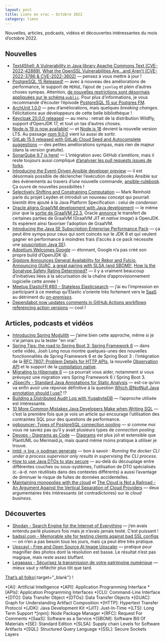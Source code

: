 ```yaml
---
layout: post
title: Liens en vrac — Octobre 2022
category: liens
---
```


Nouvelles, articles, podcasts, vidéos et découvertes intéressantes du mois d’octobre 2022.

## Nouvelles

- [Text4Shell: A Vulnerability in Java library Apache Commons Text (CVE-2022-42889)](https://www.lunasec.io/docs/blog/text4shell-java-rce-cve-2022-42889/),
  [What the OpenSSL Vulnerabilities Are…and Aren’t (CVE-2022-3786 & CVE-2022-3602)](https://blog.sonatype.com/what-the-openssl-vulnerabilities-are-and-arent)
  — pensez à vous mettre à jour !
- [PostgreSQL 15 Released!](https://www.postgresql.org/about/news/postgresql-15-released-2526/)
  — avec à nouveau des améliorations de performance, le support de `MERGE`, l’ajout de `jsonlog` et plein d’autres
  choses sympas. Attention, [de nouvelles restrictions sont désormais appliquées sur le schéma
  `public`](https://www.crunchydata.com/blog/be-ready-public-schema-changes-in-postgres-15). Pour plus d’informations,
  je vous recommande d’écouter l’épisode [PostgreSQL 15 sur Postgres FM](https://postgres.fm/episodes/postgresql-15).
- [ArchUnit 1.0.0](https://github.com/TNG/ArchUnit/releases/tag/v1.0.0)
  — peu d’améliorations, mais quelques _breaking changes_. Félicitations aux développeurs de cette belle bibliothèque !
- [Keycloak 20.0.0 released](https://www.keycloak.org/2022/11/keycloak-2000-released)
  — au menu : retrait de la distribution Wildfly, support d’OpenJDK 17, et tout un tas d’autres choses. 
- [Node.js 19 is now available!](https://nodejs.org/en/blog/announcements/v19-release-announce/)
  — et [Node.js 18](https://nodejs.org/en/blog/release/v18.12.0/) devient la nouvelle version LTS. Au passage
  [npm 9.0.0](https://github.blog/changelog/2022-10-24-npm-v9-0-0-released/) vient lui aussi de sortir.
- [GitLab 15.5 released with GitLab Cloud Seed and Autocomplete suggestions](https://about.gitlab.com/releases/2022/10/22/gitlab-15-5-released/)
  — des petites améliorations sympas, mais rien de majeur (dans la version gratuite).
- [SonarQube 9.7 is here!](https://blog.sonarsource.com/sonarqube-9.7-is-here/)
  — L’intégration avec GitHub s’améliore, mais il reste toujours aussi compliqué
  [d’analyser les pull requests issues de forks](https://community.sonarsource.com/t/how-to-use-sonarcloud-with-a-forked-repository-on-github/).
- [Introducing the Event-Driven Ansible developer preview](https://www.ansible.com/blog/introducing-event-driven-ansible)
  — il est désormais possible de déclencher l’exécution de playbooks Ansible sur des évènements au travers d’une
  nouvelle commande, [ansible-rulebook](https://blog.stephane-robert.info/post/ansible-event-driven/). Ça ouvre de
  nouvelles possibilités !
- [Selectively Shifting and Constraining Computation](https://openjdk.org/projects/leyden/notes/02-shift-and-constrain)
  — Mark Reinhold parle du projet Leyden et introduit un nouveau concept qui pourrait bientôt être ajouté à la Java
  Platform Specification : celui de _condenser_.
- [Oracle aligns GraalVM development with Java development](https://www.infoworld.com/article/3678348/oracle-aligns-graalvm-development-with-java-development.html)
  — le même jour que la
  [sortie de GraalVM 22.3](https://medium.com/graalvm/graalvm-22-3-is-here-jdk-19-builds-jlink-support-new-monitoring-features-and-more-f6e2b2eeff95),
  Oracle [annonce](https://www.graalvm.org/2022/openjdk-announcement/) le transfert de certaines parties de GraalVM
  (GraalVM JIT et _native image_) à OpenJDK. Ils espèrent ainsi favoriser l’adoption de GraalVM.
- [Introducing the Java SE Subscription Enterprise Performance Pack](https://blogs.oracle.com/java/post/introducing-the-java-se-subscription-enterprise-performance-pack)
  — ça peut être sympa pour ceux qui sont coincés sur le JDK 8 et qui veulent gagner en performance à moindres frais
  (l’accès à ce pack nécessite une [souscription Java SE](https://www.oracle.com/java/java-se-subscription/)).
- [Adoptium Welcomes Google](https://blog.adoptium.net/2022/10/adoptium-welcomes-google/)
  — étonnant, Google n’a pas créé son propre build d’OpenJDK 😝.
- [Sigstore Announces General Availability for Rekor and Fulcio](https://blog.sigstore.dev/sigstore-ga-ddd6ba67894d),
  [Announcing GUAC, a great pairing with SLSA (and SBOM)!](https://security.googleblog.com/2022/10/announcing-guac-great-pairing-with-slsa.html),
  [How Is the Sonatype Safety Rating Determined?](https://blog.sonatype.com/how-is-the-sonatype-safety-rating-determined)
  — il y a vraiment beaucoup d’initiatives liées à la sécurisation de la chaîne d’approvisionnement logicielle cette
  année !
- [Meetup ElasticFR #80 - Stateless Elasticsearch](https://www.youtube.com/watch?v=863CPmN2JTU)
  — j’ai eu l’impression en participant à ce meetup qu’Elastic s’oriente très fortement vers le
  [SaaS](https://www.elastic.co/fr/blog/how-moving-to-the-cloud-leads-to-a-better-customer-experience) au détriment du
  [_on-premises_](https://www.elastic.co/fr/blog/when-to-scale-from-free-software-to-cloud-services).
- [Dependabot now updates comments in GitHub Actions workflows referencing action versions](https://github.blog/changelog/2022-10-31-dependabot-now-updates-comments-in-github-actions-workflows-referencing-action-versions/)
  — cool !

## Articles, podcasts et vidéos

- [Introducing Spring Modulith](https://spring.io/blog/2022/10/21/introducing-spring-modulith)
  — j’aime bien cette approche, même si je n’ai jamais pu la tester "en vrai".
- [Spring Tips: the road to Spring Boot 3: Spring Framework 6](https://spring.io/blog/2022/10/26/spring-tips-the-road-to-spring-boot-3-spring-framework-6)
  — dans cette vidéo, Josh Long nous montre quelques-unes des nouvelles fonctionnalités de Spring Framework 6 et de
  Spring Boot 3 : l’intégration de la [RFC 7807: Problem Details for HTTP APIs](https://www.rfc-editor.org/rfc/rfc7807),
  la nouvelle [Observation API](https://spring.io/blog/2022/10/12/observability-with-spring-boot-3) et
  le support de la [compilation native](https://spring.io/blog/2022/09/26/native-support-in-spring-boot-3-0-0-m5).
- [Migrating to Hibernate 6](https://thorben-janssen.com/migrating-to-hibernate-6/)
  — ça pourrait vous aider, notamment si vous prévoyez une migration vers Spring Framework 6 / Spring Boot 3.
- [JSpecify - Standard Java Annotations for Static Analysis](https://jspecify.dev/)
  — est-ce qu’on va enfin avoir une réponse définitive à la question
  [Which @NotNull Java annotation should I use?](https://stackoverflow.com/q/4963300/374236) !?
- [Building a Distributed Audit Log with YugabyteDB](https://vladmihalcea.com/audit-log-yugabytedb/)
  — l’approche utilisée est intéressante.
- [10 More Common Mistakes Java Developers Make when Writing SQL](https://dzone.com/articles/10-more-common-mistakes-java)
  — c’est la première fois que je vois un article qui encourage l’utilisation des contraintes SQL pour des questions de
  performance.
- [pgbouncer: Types of PostgreSQL connection pooling](https://www.cybertec-postgresql.com/en/pgbouncer-types-of-postgresql-connection-pooling/)
  — si comme moi vous ne saviez pas qu’il y avait plusieurs types de _connection pooling_.
- [Devops - Diagrams as Code](https://blog.stephane-robert.info/post/devops-diagram-as-code/)
  — [Diagrams](https://github.com/mingrammer/diagrams) est plus joli et extensible que PlantUML ou Mermaid.js, mais
  quand même moins pratique à utiliser je trouve.
- [jmtd → log → podman generate](https://jmtd.net/log/podman_generate/)
  — bon à savoir : _Running the docker CLI under a process supervisor only results in supervising the CLI process_.
- [How to use Java DTOs to stay secure](https://snyk.io/blog/how-to-use-java-dtos/)
  — au-delà du découplage entre différentes couches ou sous-systèmes, l’utilisation de DTO spécialisés (c.-à-d.
  non réutilisés dans des contextes différents) a aussi l’avantage de diminuer le risque de fuites de données
  accidentelles.
- [Maintaining monopolies with the cloud](https://pluralistic.net/2022/09/28/other-peoples-computers/) et
  [The Cloud is Not a Railroad - An Argument Against the Vertical Separation of Cloud Providers](http://highscalability.com/blog/2022/10/24/the-cloud-is-not-a-railroad-an-argument-against-the-vertical.html)
  — deux argumentaires très intéressants (et contradictoires) sur le _cloud business_.

## Découvertes

- [Shodan - Search Engine for the Internet of Everything](https://www.shodan.io/)
  — j’en avais entendu parlé plusieurs fois mais je n’avais jamais testé. C’est puissant !
- [badssl.com - Memorable site for testing clients against bad SSL configs](https://badssl.com/)
  — on n’en a pas besoin tous les jours, mais ça peut être très pratique.
- [Upscayl - Free and Open Source AI Image Upscaler](https://github.com/upscayl/upscayl)
  — pratique pour magnifier des photos dont la résolution est basse. Le résultat n’est pas magique, mais reste assez
  bluffant.
- [Legapass - Sécurisez la transmission de votre patrimoine numérique](https://legapass.com/)
  — mieux vaut y réfléchir plus tôt que tard.

[That’s all folks](https://www.youtube.com/watch?v=nbb8RyvK7Us "Agnes Obel - It's Happening Again"){:target="_blank"} !

<!-- prettier-ignore-start -->
*[AI]: Artificial Intelligence
*[API]: Application Programming Interface
*[APIs]: Application Programming Interfaces
*[CLI]: Command-Line Interface
*[DTO]: Data Transfer Object
*[DTOs]: Data Transfer Objects
*[GUAC]: Graph for Understanding Artifact Composition
*[HTTP]: Hypertext Transfer Protocol
*[JDK]: Java Development Kit
*[JIT]: Just-In-Time
*[LTS]: Long Term Support
*[npm]: Node Package Manager
*[RFC]: Request For Comments
*[SaaS]: Software as a Service
*[SBOM]: Software Bill Of Materials
*[SE]: Standard Edition
*[SLSA]: Supply chain Levels for Software Artifacts
*[SQL]: Structured Query Language
*[SSL]: Secure Sockets Layers
<!-- prettier-ignore-end -->
